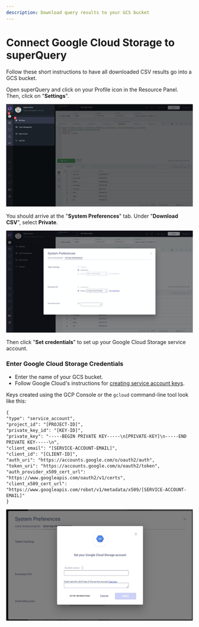 ```yaml
---
description: Download query results to your GCS bucket
---
```


# Connect Google Cloud Storage to superQuery

Follow these short instructions to have all downloaded CSV results go into a GCS bucket.

Open superQuery and click on your Profile icon in the Resource Panel. Then, click on "**Settings**".

![](../.gitbook/assets/image%20%2879%29.png)

You should arrive at the "**System Preferences**" tab. Under "**Download CSV**", select **Private**. 

![](../.gitbook/assets/image%20%2897%29.png)

Then click "**Set credentials**" to set up your Google Cloud Storage service account.

### Enter Google Cloud Storage Credentials

* Enter the name of your GCS bucket.
* Follow Google Cloud's instructions for [creating service account keys](https://cloud.google.com/iam/docs/creating-managing-service-account-keys#iam-service-account-keys-create-console).

Keys created using the GCP Console or the `gcloud` command-line tool look like this:

```text
{
"type": "service_account",
"project_id": "[PROJECT-ID]",
"private_key_id": "[KEY-ID]",
"private_key": "-----BEGIN PRIVATE KEY-----\n[PRIVATE-KEY]\n-----END PRIVATE KEY-----\n",
"client_email": "[SERVICE-ACCOUNT-EMAIL]",
"client_id": "[CLIENT-ID]",
"auth_uri": "https://accounts.google.com/o/oauth2/auth",
"token_uri": "https://accounts.google.com/o/oauth2/token",
"auth_provider_x509_cert_url": "https://www.googleapis.com/oauth2/v1/certs",
"client_x509_cert_url": "https://www.googleapis.com/robot/v1/metadata/x509/[SERVICE-ACCOUNT-EMAIL]"
}
```

![](../.gitbook/assets/image%20%2899%29.png)

